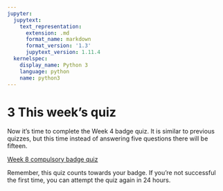 ```yaml
---
jupyter:
  jupytext:
    text_representation:
      extension: .md
      format_name: markdown
      format_version: '1.3'
      jupytext_version: 1.11.4
  kernelspec:
    display_name: Python 3
    language: python
    name: python3
---
```


# 3 This week’s quiz


Now it’s time to complete the Week 4 badge quiz. It is similar to previous quizzes, but this time instead of answering five questions there will be fifteen.

[Week 8 compulsory badge quiz](https://www.open.edu/openlearn/ocw/mod/quiz/view.php?id=78784)

Remember, this quiz counts towards your badge. If you’re not successful the first time, you can attempt the quiz again in 24 hours.

